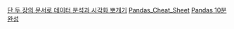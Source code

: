 [단 두 장의 문서로 데이터 분석과 시각화 뽀개기](https://www.inflearn.com/course/%ED%8C%90%EB%8B%A4%EC%8A%A4-pandas/dashboard)
[Pandas_Cheat_Sheet](https://pandas.pydata.org/Pandas_Cheat_Sheet.pdf)
[Pandas 10분 완성](https://dataitgirls2.github.io/10minutes2pandas/)
